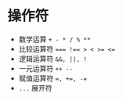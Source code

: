 # 操作符

* 数学运算 `+ - * / % **`
* 比较运算符 `=== !== > < >= <=`
* 逻辑运算符 `&&, ||, !`
* 一元运算符 `++ --`
* 赋值运算符 `=, +=, -=`
* `...` 展开符
